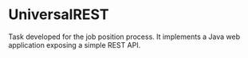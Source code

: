 UniversalREST
=============

Task developed for the job position process. It implements a Java web application exposing a simple REST API.
